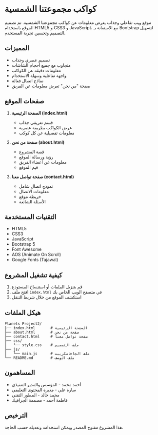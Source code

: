 
# كواكب مجموعتنا الشمسية

موقع ويب تفاعلي وجذاب يعرض معلومات عن كواكب مجموعتنا الشمسية. تم تصميم الموقع باستخدام HTML5 و CSS3 و JavaScript، مع الاستعانة بـ Bootstrap لتسهيل التصميم وتحسين تجربة المستخدم.

## المميزات

- تصميم عصري وجذاب
- متجاوب مع جميع أحجام الشاشات
- معلومات دقيقة عن الكواكب
- واجهة تفاعلية وسهلة الاستخدام
- نماذج اتصال فعالة
- صفحة "من نحن" تعرض معلومات عن الفريق

## صفحات الموقع

1. **الصفحة الرئيسية (index.html)**
   - قسم تعريفي جذاب
   - عرض الكواكب بطريقة عصرية
   - معلومات تفصيلية عن كل كوكب

2. **صفحة من نحن (about.html)**
   - قصة المشروع
   - رؤية ورسالة الموقع
   - معلومات عن أعضاء الفريق
   - قيم الموقع

3. **صفحة تواصل معنا (contact.html)**
   - نموذج اتصال شامل
   - معلومات الاتصال
   - خريطة موقع
   - الأسئلة الشائعة

## التقنيات المستخدمة

- HTML5
- CSS3
- JavaScript
- Bootstrap 5
- Font Awesome
- AOS (Animate On Scroll)
- Google Fonts (Tajawal)

## كيفية تشغيل المشروع

1. قم بتنزيل الملفات أو استنساخ المستودع
2. افتح ملف `index.html` في متصفح الويب الخاص بك
3. استكشف الموقع من خلال شريط التنقل

## هيكل الملفات

```
Planets Project2/
├── index.html       # الصفحة الرئيسية
├── about.html       # صفحة من نحن
├── contact.html     # صفحة تواصل معنا
├── css/
│   └── style.css    # ملف التصميم
├── js/
│   └── main.js      # ملف الجافاسكريبت
└── README.md        # ملف الوصف
```

## المساهمون

- أحمد محمد - المؤسس والمدير التنفيذي
- سارة علي - مديرة المحتوى التعليمي
- محمد خالد - المطور التقني
- فاطمة أحمد - مصممة الجرافيك

## الترخيص

هذا المشروع مفتوح المصدر ويمكن استخدامه وتعديله حسب الحاجة.
